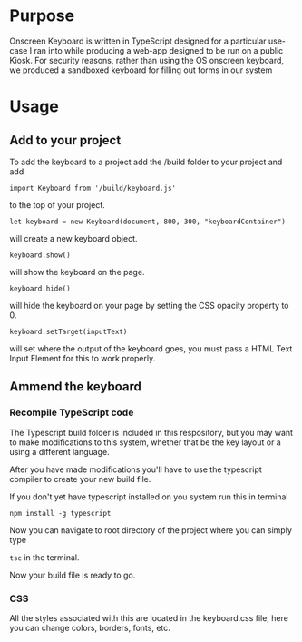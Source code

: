 # Purpose
Onscreen Keyboard is written in TypeScript designed for a particular use-case I ran into while producing a web-app designed to be run on a public Kiosk. For security reasons, rather than using the OS onscreen keyboard, we produced a sandboxed keyboard for filling out forms in our system

# Usage
## Add to your project
To add the keyboard to a project add the /build folder to your project and add

`import Keyboard from '/build/keyboard.js'` 

to the top of your project. 

`let keyboard = new Keyboard(document, 800, 300, "keyboardContainer")`

will create a new keyboard object.

`keyboard.show()` 

will show the keyboard on the page.

`keyboard.hide()`

will hide the keyboard on your page by setting the CSS opacity property to 0.

`keyboard.setTarget(inputText)`

will set where the output of the keyboard goes, you must pass a HTML Text Input Element for this to work properly. 

## Ammend the keyboard 
### Recompile TypeScript code
The Typescript build folder is included in this respository, but you may want to make modifications to this system, whether that be the key layout or a using a different language.

After you have made modifications you'll have to use the typescript compiler to create your new build file.

If you don't yet have typescript installed on you system run this in terminal

`npm install -g typescript`

Now you can navigate to root directory of the project where you can simply type 

`tsc` in the terminal.

Now your build file is ready to go. 

### CSS
All the styles associated with this are located in the keyboard.css file, here you can change colors, borders, fonts, etc. 
